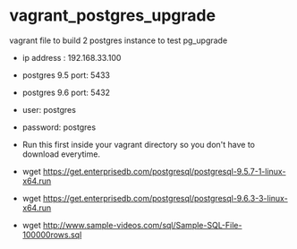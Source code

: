 # vagrant_postgres_upgrade
vagrant file to build 2 postgres instance to test pg_upgrade
- ip address : 192.168.33.100
- postgres 9.5 port: 5433
- postgres 9.6 port: 5432
- user: postgres
- password: postgres

- Run this first inside your vagrant directory so you don't have to download everytime.
- wget https://get.enterprisedb.com/postgresql/postgresql-9.5.7-1-linux-x64.run
- wget https://get.enterprisedb.com/postgresql/postgresql-9.6.3-3-linux-x64.run
- wget http://www.sample-videos.com/sql/Sample-SQL-File-100000rows.sql
